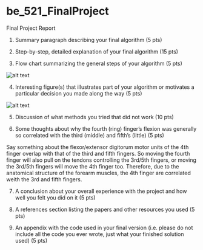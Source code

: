 # be_521_FinalProject

Final Project Report

1. Summary paragraph describing your final algorithm (5 pts)



2. Step-by-step, detailed explanation of your final algorithm (15 pts)


3. Flow chart summarizing the general steps of your algorithm (5 pts)

![alt text](https://github.com/andyrevell/be_521_FinalProject/blob/master/report_figures/figure_1.png)

4. Interesting figure(s) that illustrates part of your algorithm or motivates a particular decision you made along the way (5 pts)

![alt text](https://github.com/andyrevell/be_521_FinalProject/blob/master/report_figures/figure_1.png)


5. Discussion of what methods you tried that did not work (10 pts)


6. Some thoughts about why the fourth (ring) finger’s flexion was generally so correlated with the third (middle) and fifth’s (little) (5 pts)

Say something about the flexor/extensor digitorum motor units of the 4th finger overlap with that of the third and fifth fingers. So moving the fourth finger will also pull on the tendons controlling the 3rd/5th fingers, or moving the 3rd/5th fingers will move the 4th finger too. Therefore, due to the anatomical structure of the forearm muscles, the 4th finger are correlated weith the 3rd and fifth fingers.


7. A conclusion about your overall experience with the project and how well you felt you did on it (5 pts)


8. A references section listing the papers and other resources you used (5 pts)


9. An appendix with the code used in your final version (i.e. please do not include all the code you ever wrote, just what your finished solution used) (5 pts)



